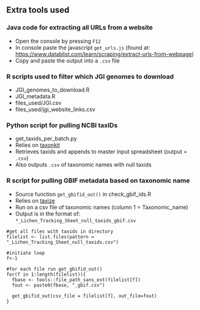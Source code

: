 ## Extra tools used

### Java code for extracting all URLs from a website

- Open the console by pressing `F12`
- In console paste the javascript `get_urls.js` (found at: https://www.datablist.com/learn/scraping/extract-urls-from-webpage)
- Copy and paste the output into a `.csv` file
  
### R scripts used to filter which JGI genomes to download

- JGI_genomes_to_download.R
- JGI_metadata.R
- files_used/JGI.csv
- files_used/jgi_website_links.csv

### Python script for pulling NCBI taxIDs 
- get_taxids_per_batch.py
- Relies on [taxonkit](https://bioinf.shenwei.me/taxonkit/)
- Retrieves taxids and appends to master input spreadsheet (output = `.csv`)
- Also outputs `.csv` of taxonomic names with null taxids


### R script for pulling GBIF metadata based on taxonomic name 

- Source function `get_gbifid_out()` in check_gbif_ids.R
- Relies on [taxize](https://cran.r-project.org/package=taxize)
- Run on a csv file of taxonomic names (column 1 = Taxonomic_name)
- Output is in the format of: `*_Lichen_Tracking_Sheet_null_taxids_gbif.csv`

```
#get all files with taxids in directory
filelist <- list.files(pattern = "_Lichen_Tracking_Sheet_null_taxids.csv")

#initiate loop
f<-1

#for each file run get_gbifid_out() 
for(f in 1:length(filelist)){
  fbase <- tools::file_path_sans_ext(filelist[f])
  fout <- paste0(fbase, "_gbif.csv")
  
  get_gbifid_out(csv_file = filelist[f], out_file=fout)
}
```
